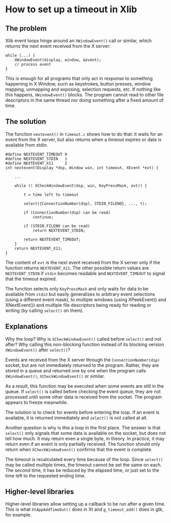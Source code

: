 How to set up a timeout in Xlib
===============================

The problem
-----------

Xlib event loops hinge around an ``XWindowEvent()`` call or similar, which
returns the next event received from the X server:

```
while (...) {
	XWindowEvent(display, window, &event);
	// process event
}
```

This is enough for all programs that only act in response to something
happening in X Window, such as keystrokes, button presses, window mapping,
unmapping and exposing, selection requests, etc. If nothing like this happens,
``XWindowEvent()`` blocks. The program cannot read to other file descriptors in
the same thread nor doing something after a fixed amount of time.

The solution
------------

The function ``nextevent()`` in ``timeout.c`` shows how to do that: it waits
for an event from the X server, but also returns when a timeout expires or data
is available from stdin.

```
#define NEXTEVENT_TIMEOUT 0
#define NEXTEVENT_STDIN   1
#define NEXTEVENT_X11     2
int nextevent(Display *dsp, Window win, int timeout, XEvent *evt) {

	...

	while (! XCheckWindowEvent(dsp, win, KeyPressMask, evt)) {

		t = time left to timeout

		select({ConnectionNumber(dsp), STDIN_FILENO}, ..., t);

		if (ConnectionNumber(dsp) can be read)
			continue;

		if (STDIN_FILENO can be read)
			return NEXTEVENT_STDIN;

		return NEXTEVENT_TIMEOUT;
	}
	return NEXTEVENT_X11;
}
```

The content of ``evt`` is the next event received from the X server only if the
function returns ``NEXTEVENT_X11``. The other possible return values are
``NEXTEVENT_STDIN`` if ``stdin`` becomes readable and ``NEXTEVENT_TIMEOUT`` to
signal that the timeout expired.

The function selects only ``KeyPressMask`` and only waits for data to be
available from ``stdin`` but easily generalizes to arbitrary event selections
(using a different event mask), to multiple windows (using XPeekEvent() and
XNextEvent()) and multiple file descriptors being ready for reading or writing
(by calling ``select()`` on them).

Explanations
------------

Why the loop? Why is ``XCheckWindowEvent()`` called before ``select()`` and not
after? Why calling this non-blocking function instead of its blocking version
``XWindowEvent()`` after ``select()``?

Events are received from the X server through the ``ConnectionNumber(dsp)``
socket, but are not immediately returned to the program. Rather, they are
stored in a queue and returned one by one when the program calls
``XWindowEvent()``, ``XCheckWindowEvent()`` or similar.

As a result, this function may be executed when some events are still in the
queue. If ``select()`` is called before checking the event queue, they are not
processed until some other data is received from the socket. The program
appears to freeze meanwhile.

The solution is to check for events before entering the loop. If an event is
available, it is returned immediately and ``select()`` is not called at all.

Another question is why is this a loop in the first place. The answer is that
``select()`` only signals that some data is available on the socket, but does
not tell how much. It may return even a single byte, in theory. In practice, it
may return even if an event is only partially received. The function should
only return when ``XCheckWindowEvent()`` confirms that the event is complete.

The timeout is recalculated every time because of the loop. Since ``select()``
may be called multiple times, the timeout cannot be set the same on each. The
second time, it has be reduced by the elapsed time, or just set to the time
left to the requested ending time.

Higher-level libraries
----------------------

Higher-level libraries allow setting up a callback to be run after a given
time. This is what ``XtAppAddTimeOut()`` does in Xt and ``g_timeout_add()``
does in gtk, for example.
